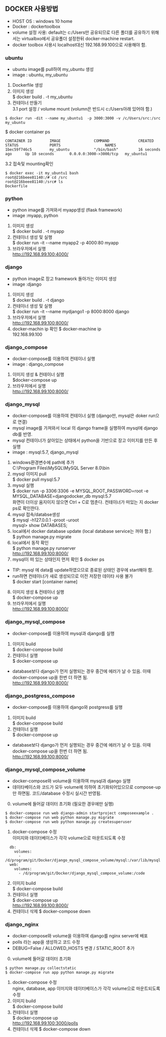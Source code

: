 ## DOCKER 사용방법
* HOST OS : windows 10 home
* Docker : dockertoolbox
* volume 설정 사용: default는 c:/Users만 공유되므로 다른 폴더를 공유하기 위해서는 virtualbxo에서 공유폴더 설정한뒤 docker-machine restart. 
* docker toolbox 사용시 localhost대신 192.168.99.100으로 사용해야 함. 
### ubuntu
* ubuntu image를 pull하여 my_ubuntu 생성
* image : ubuntu, my_ubuntu  
1. Dockerfile 생성  
2. 이미지 생성  
$ docker build . -t my_ubuntu
3. 컨테이너 만들기    
3.1 port 설정 / volume mount (volumn은 반드시 c:/Users아래 있어야 함.)    
```
$ docker run -dit --name my_ubuntu1  -p 3000:3000 -v /c/Users/src:/src my_ubuntu    
```

$ docker container ps    
```
CONTAINER ID        IMAGE               COMMAND             CREATED             STATUS              PORTS                    NAMES
1bec59f746c5        my_ubuntu           "/bin/bash"         16 seconds ago      Up 10 seconds       0.0.0.0:3000->3000/tcp   my_ubuntu1
```
3.2  접속및 mounting확인   
```
$ docker exec -it my_ubuntu1 bash
root@216beee81140:/# cd /src
root@216beee81140:/src# ls
Dockerfile
```
### python
* python image를 가져와서 myapp생성 (flask framework)
* image :myapp, python
1. 이미지 생성  
$ docker build . -t myapp  
2. 컨테이너 생성 및 실행  
$ docker run -it --name myapp2 -p 4000:80 myapp  
3. 브라우저에서 실행  
http://192.168.99.100:4000/  

### django
* python image로 장고 framework 돌아가는 이미지 생성 
* image :django
1. 이미지 생성  
$ docker build . -t django  
2. 컨테이너 생성 및 실행  
$ docker run -it --name mydjango1 -p 8000:8000 django  
3. 브라우저에서 실행  
http://192.168.99.100:8000/  
4. docker-machin ip 확인
$ docker-machine ip  
192.168.99.100


### django_compose
* docker-compose를 이용하여 컨테이너 실행
* image : django_compose
1. 이미지 생성 & 컨테이너 실행  
$docker-compose up   
2. 브라우저에서 실행  
http://192.168.99.100:8000/


### django_mysql
* docker-compose를 이용하여 컨테이너 실행 (django만, mysql은 doker run으로 연결) 
* mysql image를 가져와서 local 의 django frame을 실행하여 mysql에 django db를 반영. 
* mysql 컨테이너가 살아있는 상태에서  python을 기반으로 장고 이미지를 만든 후 실행 
* image : mysql:5.7, django_mysql   
1. windows환경변수에 path에 추가   
C:\Program Files\MySQL\MySQL Server 8.0\bin   
2. mysql 이미지 pull  
$ docker pull mysql:5.7   
3. mysql 실행   
$ docker run -p 3306:3306 -e MYSQL_ROOT_PASSWORD=root -e MYSQL_DATABASE=djangodocker_db mysql:5.7  
화면이 더이상 움지이지 않으면 Ctrl + C로 멈춘다. 컨테이너가 떠있는 지 docker ps로 확인한다. 
4. mysql 접속/databse생성    
$ mysql -h127.0.0.1 -proot -uroot  
mysql> show DATABASES;  
5. local에서 docker database update  (local database service는 꺼야 함.)  
$ python manage.py migrate
6. local에서 동작 확인  
$ python manage.py runserver  
http://192.168.99.100:8000/   
7. mysql이 떠 있는 상태인지 먼저 확인
$ docker ps   
* TIP: mysql 에 data를 update하였으므로 종료된 상태인 경우에 start해야 함.   
* run하면 컨테이너가 새로 생성되므로 이전 저장한 데이타 사용 불가   
$ docker start [container name]   
8. 이미지 생성 & 컨테이너 실행    
$ docker-compose up  
9. 브라우저에서 실행  
http://192.168.99.100:8000/


### django_mysql_compose
* docker-compose를 이용하여 mysql과 django를 실행
1. 이미지 build   
$ docker-compose build
2. 컨테이너 실행  
$ docker-compose up
* database보다 django가 먼저 실행되는 경우 중간에 에러가 날 수 있음. 이때 docker-compose up을 한번 더 하면 됨.  
http://192.168.99.100:8000/  

### django_postgress_compose
* docker-compose를 이용하여 django와 postgress를 실행
1. 이미지 build   
$ docker-compose build
2. 컨테이너 실행   
$ docker-compose up
* database보다 django가 먼저 실행되는 경우 중간에 에러가 날 수 있음. 이때 docker-compose up을 한번 더 하면 됨.  
http://192.168.99.100:8000/  

### django_mysql_compose_volume
* docker-compose와 volume을 이용하여 mysql과 django 실행
* 데이타베이스와 코드가 모두 volume에 의하여 초기화되어있으므로 compose-up만 하면됨. 코드/database 수정시 실시간 반영됨. 
0. volume에 들어갈 데이터 초기화 (필요한 경우에만 실행)   
```
$ docker-compose run web django-admin startproject composeexample .
$ docker-compose run web python manage.py migrate
$ docker-compose run web python manage.py createsuperuser
```
1. docker-compose 수정  
이미지와 데이터베이스가 각각 volume으로 마운트되도록 수정 
```
  db:
    volumes:
      - /d/program/git/Docker/django_mysql_compose_volume/mysql:/var/lib/mysql
  web:
    volumes:
      - /d/program/git/Docker/django_mysql_compose_volume:/code
```
2. 이미지 build   
$ docker-compose build
3. 컨테이너 실행   
$ docker-compose up    
http://192.168.99.100:8000/    
4. 컨테이너 삭제
$ docker-compose down 

### django_nginx
* docker-compose와 volume을 이용하여 django를 nginx server에 배포
* polls 라는 app을 생성하고 코드 수정 
* DEBUG=False / ALLOWED_HOSTS 변경 / STATIC_ROOT 추가 
0. volume에 들어갈 데이터 초기화  
```
$ python manage.py collectstatic
$ docker-compose run app python manage.py migrate
```
1. docker-compose 수정  
nginx, database, app 이미지와 데이터베이스가 각각 volume으로 마운트되도록 수정 
2. 이미지 build   
$ docker-compose build
3. 컨테이너 실행   
$ docker-compose up    
http://192.168.99.100:3000/polls    
4. 컨테이너 삭제
$ docker-compose down 


